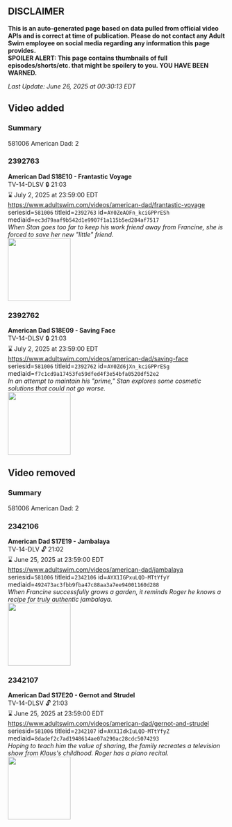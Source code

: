 ## DISCLAIMER
**This is an auto-generated page based on data pulled from official video APIs and is correct at time of publication. Please do not contact any Adult Swim employee on social media regarding any information this page provides.**  
**SPOILER ALERT: This page contains thumbnails of full episodes/shorts/etc. that might be spoilery to you. YOU HAVE BEEN WARNED.**  

_Last Update: June 26, 2025 at 00:30:13 EDT_
## Video added
### Summary
581006 American Dad: 2  
### 2392763
**American Dad S18E10 - Frantastic Voyage**  
TV-14-DLSV 🔒 21:03  
⌛ July 2, 2025 at 23:59:00 EDT  
https://www.adultswim.com/videos/american-dad/frantastic-voyage  
seriesid=`581006` titleid=`2392763` id=`AY0ZeAOFn_kciGPPrESh` mediaid=`ec3d79aaf9b542d1e9907f1a115b5ed284af7517`  
_When Stan goes too far to keep his work friend away from Francine, she is forced to save her new "little" friend._  
<a href="https://media.cdn.adultswim.com/uploads/20240122/thumbnails/2_241221122529-Screenshot2024-01-22at11.20.54AM.png"><img src="https://media.cdn.adultswim.com/uploads/20240122/thumbnails/2_241221122529-Screenshot2024-01-22at11.20.54AM.png" height="144px" /></a>
### 2392762
**American Dad S18E09 - Saving Face**  
TV-14-DLSV 🔒 21:03  
⌛ July 2, 2025 at 23:59:00 EDT  
https://www.adultswim.com/videos/american-dad/saving-face  
seriesid=`581006` titleid=`2392762` id=`AY0Zd6jXn_kciGPPrESg` mediaid=`f7c1cd9a17453fe59dfed4f3e54bfa0520df52e2`  
_In an attempt to maintain his "prime," Stan explores some cosmetic solutions that could not go worse._  
<a href="https://media.cdn.adultswim.com/uploads/20240122/thumbnails/2_241221123552-Screenshot2024-01-22at11.23.31AM.png"><img src="https://media.cdn.adultswim.com/uploads/20240122/thumbnails/2_241221123552-Screenshot2024-01-22at11.23.31AM.png" height="144px" /></a>
## Video removed
### Summary
581006 American Dad: 2  
### 2342106
**American Dad S17E19 - Jambalaya**  
TV-14-DLV 🔓 21:02  
⌛ June 25, 2025 at 23:59:00 EDT  
https://www.adultswim.com/videos/american-dad/jambalaya  
seriesid=`581006` titleid=`2342106` id=`AYX1IGPxuLQD-MTtYfyY` mediaid=`492473ac3fbb9fba47c88aa3a7ee94001160d288`  
_When Francine successfully grows a garden, it reminds Roger he knows a recipe for truly authentic jambalaya._  
<a href="https://media.cdn.adultswim.com/uploads/20230224/thumbnails/2_23224128511-Jambalayatiny.png"><img src="https://media.cdn.adultswim.com/uploads/20230224/thumbnails/2_23224128511-Jambalayatiny.png" height="144px" /></a>
### 2342107
**American Dad S17E20 - Gernot and Strudel**  
TV-14-DLSV 🔓 21:03  
⌛ June 25, 2025 at 23:59:00 EDT  
https://www.adultswim.com/videos/american-dad/gernot-and-strudel  
seriesid=`581006` titleid=`2342107` id=`AYX1IdkIuLQD-MTtYfyZ` mediaid=`8dadef2c7ad1948614ae07a290ac28cdc5074293`  
_Hoping to teach him the value of sharing, the family recreates a television show from Klaus's childhood. Roger has a piano recital._  
<a href="https://media.cdn.adultswim.com/uploads/20230224/thumbnails/2_2322412952-Gernottiny.png"><img src="https://media.cdn.adultswim.com/uploads/20230224/thumbnails/2_2322412952-Gernottiny.png" height="144px" /></a>
